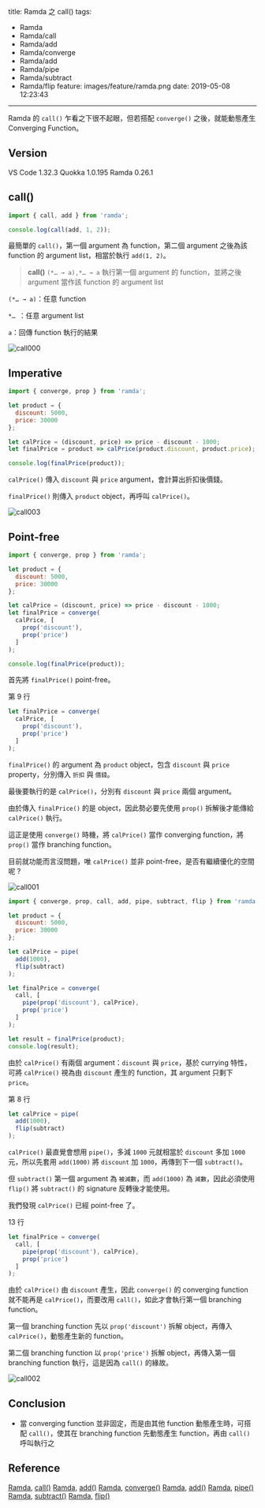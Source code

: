 title: Ramda 之 call()
tags:
  - Ramda
  - Ramda/call
  - Ramda/add
  - Ramda/converge
  - Ramda/add
  - Ramda/pipe
  - Ramda/subtract
  - Ramda/flip
feature: images/feature/ramda.png
date: 2019-05-08 12:23:43
---
Ramda 的 `call()` 乍看之下很不起眼，但若搭配 `converge()` 之後，就能動態產生 Converging Function。

<!-- more -->

## Version

VS Code 1.32.3
Quokka 1.0.195
Ramda 0.26.1

## call()

```javascript
import { call, add } from 'ramda';

console.log(call(add, 1, 2));
```

最簡單的 `call()`，第一個 argument 為 function，第二個 argument 之後為該 function 的 argument list，相當於執行 `add(1, 2)`。

> **call()**
> `(*… → a),*… → a`
> 執行第一個 argument 的 function，並將之後 argument 當作該 function 的 argument list

`(*… → a)`：任意 function

`*… `：任意 argument list

`a`：回傳 function 執行的結果

![call000](/images/ramda/call/call000.png)

## Imperative

```javascript
import { converge, prop } from 'ramda';

let product = {
  discount: 5000,
  price: 30000
};

let calPrice = (discount, price) => price - discount - 1000;
let finalPrice = product => calPrice(product.discount, product.price);

console.log(finalPrice(product));
```

`calPrice()` 傳入 `discount` 與 `price` argument，會計算出折扣後價錢。

`finalPrice()` 則傳入 `product` object，再呼叫 `calPrice()`。

![call003](/images/ramda/call/call003.png)

## Point-free

```javascript
import { converge, prop } from 'ramda';

let product = {
  discount: 5000,
  price: 30000
};

let calPrice = (discount, price) => price - discount - 1000;
let finalPrice = converge(
  calPrice, [
    prop('discount'),
    prop('price')
  ]
);

console.log(finalPrice(product));
```

首先將 `finalPrice()` point-free。

第 9 行

```javascript
let finalPrice = converge(
  calPrice, [
    prop('discount'),
    prop('price')
  ]
);
```

`finalPrice()` 的 argument 為 `product` object，包含 `discount` 與 `price` property，分別傳入 `折扣` 與 `價錢`。

最後要執行的是 `calPrice()`，分別有 `discount` 與 `price` 兩個 argument。

由於傳入 `finalPrice()` 的是 object，因此勢必要先使用 `prop()` 拆解後才能傳給 `calPrice()` 執行。

這正是使用 `converge()` 時機，將 `calPrice()` 當作 converging function，將 `prop()` 當作 branching function。

目前就功能而言沒問題，唯 `calPrice()` 並非 point-free，是否有繼續優化的空間呢 ?

![call001](/images/ramda/call/call001.png)

```javascript
import { converge, prop, call, add, pipe, subtract, flip } from 'ramda';

let product = {
  discount: 5000,
  price: 30000
};

let calPrice = pipe(
  add(1000),
  flip(subtract)
);

let finalPrice = converge(
  call, [
    pipe(prop('discount'), calPrice),
    prop('price')
  ]
);

let result = finalPrice(product);
console.log(result);
```

由於 `calPrice()` 有兩個 argument：`discount` 與 `price`，基於 currying 特性，可將 `calPrice()` 視為由 `discount` 產生的 function，其 argument 只剩下 `price`。

第 8 行

```javascript
let calPrice = pipe(
  add(1000),
  flip(subtract)
);
```

`calPrice()` 最直覺會想用 `pipe()`，多減 `1000` 元就相當於 `discount` 多加 `1000` 元，所以先套用 `add(1000)` 將 `discount` 加 `1000`，再傳到下一個 `subtract()`。

但 `subtract()` 第一個 argument 為 `被減數`，而 `add(1000)` 為 `減數`，因此必須使用 `flip()` 將 `subtract()` 的 signature 反轉後才能使用。

我們發現 `calPrice()` 已經 point-free 了。

13 行

```javascript
let finalPrice = converge(
  call, [
    pipe(prop('discount'), calPrice),
    prop('price')
  ]
);
```

由於 `calPrice()` 由 `discount` 產生，因此 `converge()` 的 converging function 就不能再是 `calPrice()`，而要改用 `call()`，如此才會執行第一個 branching function。

第一個 branching function 先以 `prop('discount')` 拆解 object，再傳入 `calPrice()`，動態產生新的 function。

第二個 branching function 以 `prop('price')` 拆解 object，再傳入第一個 branching function 執行，這是因為 `call()` 的緣故。

![call002](/images/ramda/call/call002.png)

## Conclusion

* 當 converging function 並非固定，而是由其他 function 動態產生時，可搭配 `call()`，使其在 branching function 先動態產生 function，再由 `call()` 呼叫執行之

## Reference

[Ramda](https://ramdajs.com), [call()](https://ramdajs.com/docs/#call)
[Ramda](https://ramdajs.com), [add()](https://ramdajs.com/docs/#add)
[Ramda](https://ramdajs.com), [converge()](https://ramdajs.com/docs/#converge)
[Ramda](https://ramdajs.com), [add()](https://ramdajs.com/docs/#add)
[Ramda](https://ramdajs.com), [pipe()](https://ramdajs.com/docs/#pipe)
[Ramda](https://ramdajs.com), [subtract()](https://ramdajs.com/docs/#subtract)
[Ramda](https://ramdajs.com), [flip()](https://ramdajs.com/docs/#flip)